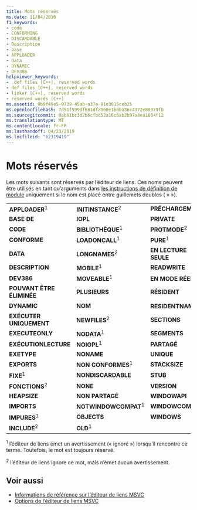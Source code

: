 ```yaml
---
title: Mots réservés
ms.date: 11/04/2016
f1_keywords:
- code
- CONFORMING
- DISCARDABLE
- Description
- base
- APPLOADER
- Data
- DYNAMIC
- DEV386
helpviewer_keywords:
- .def files [C++], reserved words
- def files [C++], reserved words
- linker [C++], reserved words
- reserved words [C++]
ms.assetid: 9b9f49e5-0739-45ab-a37e-81e3915ceb25
ms.openlocfilehash: 7d51f599dfb81dfa860e1bdba86c4372e80379fb
ms.sourcegitcommit: 0ab61bc3d2b6cfbd52a16c6ab2b97a8ea1864f12
ms.translationtype: MT
ms.contentlocale: fr-FR
ms.lasthandoff: 04/23/2019
ms.locfileid: "62319419"
---
```

# <a name="reserved-words"></a>Mots réservés

Les mots suivants sont réservés par l’éditeur de liens. Ces noms peuvent être utilisés en tant qu’arguments dans [les instructions de définition de module](module-definition-dot-def-files.md) uniquement si le nom est placé entre guillemets doubles ( » »).

||||
|-|-|-|
|**APPLOADER**<sup>1</sup>|**INITINSTANCE**<sup>2</sup>|**PRÉCHARGEMENT**|
|**BASE DE**|**IOPL**|**PRIVATE**|
|**CODE**|**BIBLIOTHÈQUE**<sup>1</sup>|**PROTMODE**<sup>2</sup>|
|**CONFORME**|**LOADONCALL**<sup>1</sup>|**PURE**<sup>1</sup>|
|**DATA**|**LONGNAMES**<sup>2</sup>|**EN LECTURE SEULE**|
|**DESCRIPTION**|**MOBILE**<sup>1</sup>|**READWRITE**|
|**DEV386**|**MOVEABLE**<sup>1</sup>|**EN MODE RÉEL ;**<sup>1</sup>|
|**POUVANT ÊTRE ÉLIMINÉE**|**PLUSIEURS**|**RÉSIDENT**|
|**DYNAMIC**|**NOM**|**RESIDENTNAME**<sup>1</sup>|
|**EXÉCUTER UNIQUEMENT**|**NEWFILES**<sup>2</sup>|**SECTIONS**|
|**EXECUTEONLY**|**NODATA**<sup>1</sup>|**SEGMENTS**|
|**EXÉCUTIONLECTURE**|**NOIOPL**<sup>1</sup>|**PARTAGÉ**|
|**EXETYPE**|**NONAME**|**UNIQUE**|
|**EXPORTS**|**NON CONFORMES**<sup>1</sup>|**STACKSIZE**|
|**FIXE**<sup>1</sup>|**NONDISCARDABLE**|**STUB**|
|**FONCTIONS**<sup>2</sup>|**NONE**|**VERSION**|
|**HEAPSIZE**|**NON PARTAGÉ**|**WINDOWAPI**|
|**IMPORTS**|**NOTWINDOWCOMPAT**<sup>1</sup>|**WINDOWCOMPAT**|
|**IMPURES**<sup>1</sup>|**OBJECTS**|**WINDOWS**|
|**INCLUDE**<sup>2</sup>|**OLD**<sup>1</sup>||

<sup>1</sup> l’éditeur de liens émet un avertissement (« ignoré ») lorsqu’il rencontre ce terme. Toutefois, le mot est toujours réservé.

<sup>2</sup> l’éditeur de liens ignore ce mot, mais n’émet aucun avertissement.

## <a name="see-also"></a>Voir aussi

- [Informations de référence sur l’éditeur de liens MSVC](linking.md)
- [Options de l’éditeur de liens MSVC](linker-options.md)